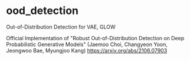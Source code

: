 # ood_detection
Out-of-Distribution Detection for VAE, GLOW

Official Implementation of "Robust Out-of-Distribution Detection on Deep Probabilistic Generative Models"
(Jaemoo Choi, Changyeon Yoon, Jeongwoo Bae, Myungjoo Kang)
https://arxiv.org/abs/2106.07903
